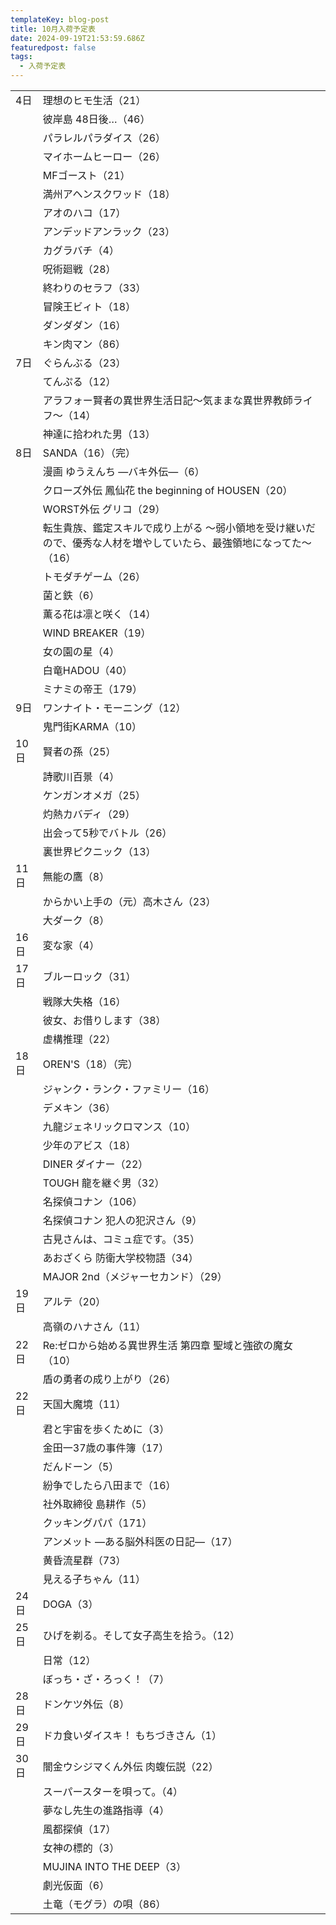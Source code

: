 ```yaml
---
templateKey: blog-post
title: 10月入荷予定表
date: 2024-09-19T21:53:59.686Z
featuredpost: false
tags:
  - 入荷予定表
---
```



<!--\[if !mso]>
<style>
v\:* {behavior:url(#default#VML);}
o\:* {behavior:url(#default#VML);}
x\:* {behavior:url(#default#VML);}
.shape {behavior:url(#default#VML);}
</style>
<!\[endif]-->

|                        |                                                             |
| ---------------------- | ----------------------------------------------------------- |
| <!--StartFragment-->4日 | 理想のヒモ生活（21）                                                 |
| 　                      | 彼岸島 48日後…（46）                                               |
| 　                      | パラレルパラダイス（26）                                               |
| 　                      | マイホームヒーロー（26）                                               |
| 　                      | MFゴースト（21）                                                  |
| 　                      | 満州アヘンスクワッド（18）                                              |
| 　                      | アオのハコ（17）                                                   |
| 　                      | アンデッドアンラック（23）                                              |
| 　                      | カグラバチ（4）                                                    |
| 　                      | 呪術廻戦（28）                                                    |
| 　                      | 終わりのセラフ（33）                                                 |
| 　                      | 冒険王ビィト（18）                                                  |
| 　                      | ダンダダン（16）                                                   |
| 　                      | キン肉マン（86）                                                   |
| 7日                     | ぐらんぶる（23）                                                   |
| 　                      | てんぷる（12）                                                    |
| 　                      | アラフォー賢者の異世界生活日記～気ままな異世界教師ライフ～（14）                           |
| 　                      | 神達に拾われた男（13）                                                |
| 8日                     | SANDA（16）（完）                                                |
| 　                      | 漫画 ゆうえんち ―バキ外伝―（6）                                          |
| 　                      | クローズ外伝 鳳仙花 the beginning of HOUSEN（20）                      |
| 　                      | WORST外伝 グリコ（29）                                             |
| 　                      | 転生貴族、鑑定スキルで成り上がる ～弱小領地を受け継いだので、優秀な人材を増やしていたら、最強領地になってた～（16） |
| 　                      | トモダチゲーム（26）                                                 |
| 　                      | 菌と鉄（6）                                                      |
| 　                      | 薫る花は凛と咲く（14）                                                |
| 　                      | WIND BREAKER（19）                                            |
| 　                      | 女の園の星（4）                                                    |
| 　                      | 白竜HADOU（40）                                                 |
| 　                      | ミナミの帝王（179）                                                 |
| 9日                     | ワンナイト・モーニング（12）                                             |
| 　                      | 鬼門街KARMA（10）                                                |
| 10日                    | 賢者の孫（25）                                                    |
| 　                      | 詩歌川百景（4）                                                    |
| 　                      | ケンガンオメガ（25）                                                 |
| 　                      | 灼熱カバディ（29）                                                  |
| 　                      | 出会って5秒でバトル（26）                                              |
| 　                      | 裏世界ピクニック（13）                                                |
| 11日                    | 無能の鷹（8）                                                     |
| 　                      | からかい上手の（元）高木さん（23）                                          |
| 　                      | 大ダーク（8）                                                     |
| 16日                    | 変な家（4）                                                      |
| 17日                    | ブルーロック（31）                                                  |
| 　                      | 戦隊大失格（16）                                                   |
| 　                      | 彼女、お借りします（38）                                               |
| 　                      | 虚構推理（22）                                                    |
| 18日                    | OREN'S（18）（完）                                               |
| 　                      | ジャンク・ランク・ファミリー（16）                                          |
| 　                      | デメキン（36）                                                    |
| 　                      | 九龍ジェネリックロマンス（10）                                            |
| 　                      | 少年のアビス（18）                                                  |
| 　                      | DINER ダイナー（22）                                              |
| 　                      | TOUGH 龍を継ぐ男（32）                                             |
| 　                      | 名探偵コナン（106）                                                 |
| 　                      | 名探偵コナン 犯人の犯沢さん（9）                                           |
| 　                      | 古見さんは、コミュ症です。（35）                                           |
| 　                      | あおざくら 防衛大学校物語（34）                                           |
| 　                      | MAJOR 2nd（メジャーセカンド）（29）                                     |
| 19日                    | アルテ（20）                                                     |
| 　                      | 高嶺のハナさん（11）                                                 |
| 22日                    | Re:ゼロから始める異世界生活 第四章 聖域と強欲の魔女（10）                            |
| 　                      | 盾の勇者の成り上がり（26）                                              |
| 22日                    | 天国大魔境（11）                                                   |
| 　                      | 君と宇宙を歩くために（3）                                               |
| 　                      | 金田一37歳の事件簿（17）                                              |
| 　                      | だんドーン（5）                                                    |
| 　                      | 紛争でしたら八田まで（16）                                              |
| 　                      | 社外取締役 島耕作（5）                                                |
| 　                      | クッキングパパ（171）                                                |
| 　                      | アンメット ―ある脳外科医の日記―（17）                                       |
| 　                      | 黄昏流星群（73）                                                   |
| 　                      | 見える子ちゃん（11）                                                 |
| 24日                    | DOGA（3）                                                     |
| 25日                    | ひげを剃る。そして女子高生を拾う。（12）                                       |
| 　                      | 日常（12）                                                      |
| 　                      | ぼっち・ざ・ろっく！（7）                                               |
| 28日                    | ドンケツ外伝（8）                                                   |
| 29日                    | ドカ食いダイスキ！ もちづきさん（1）                                         |
| 30日                    | 闇金ウシジマくん外伝 肉蝮伝説（22）                                         |
| 　                      | スーパースターを唄って。（4）                                             |
| 　                      | 夢なし先生の進路指導（4）                                               |
| 　                      | 風都探偵（17）                                                    |
| 　                      | 女神の標的（3）                                                    |
| 　                      | MUJINA INTO THE DEEP（3）                                     |
| 　                      | 劇光仮面（6）                                                     |
| 　                      | 土竜（モグラ）の唄（86）<!--EndFragment-->                             |